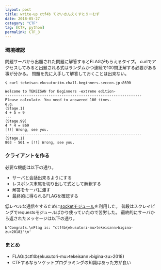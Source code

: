 ```yaml
---
layout: post
title: write-up ctf4b てけいさんえくすとりーむず
date: 2018-05-27
category: "CTF"
tag: [CTF, python]
permalink: CTF_3
---
```

### 環境確認

問題サーバから出題された問題に解答するとFLAGがもらえるタイプ。
curlでアクセスしてみると出題される式はランダムかつ連続で100問正解する必要がある事が分かる。
問題を先に入手して解答しておくことは出来ない。

```
$ curl tekeisan-ekusutoriim.chall.beginners.seccon.jp:8690

Welcome to TEKEISAN for Beginners -extreme edition-
---------------------------------------------------------------
Please calculate. You need to answered 100 times.
e.g.
(Stage.1)
4 + 5 = 9
...
(Stage.99)
4 * 4 = 869
[!!] Wrong, see you.
---------------------------------------------------------------
(Stage.1)
803 - 561 = [!!] Wrong, see you.
```

### クライアントを作る

必要な機能は以下の通り。
- サーバと会話出来るようにする
- レスポンス末尾を切り出して式として解釈する
- 解答をサーバに渡す
- 最終的に得られるFLAGを確認する

<script src="https://gist.github.com/box-in/a6e74d751f9ee7505ee5e8ff00c2902c.js"></script>

低レベルな通信をするために[socketモジュール]を利用した。
普段はスクレイピングでrequestsモジュールばかり使っていたので苦労した。
最終的にサーバから返されたメッセージは以下の通り。

`b'Congrats.\nFlag is: "ctf4b{ekusutori-mu>tekeisann>bigina-zu>2018}"\n'`

### まとめ

- FLAGはctf4b{ekusutori-mu>tekeisann>bigina-zu>2018}
- CTFするならソケットプログラミングの知識はあった方が良い

[socketモジュール]: https://docs.python.org/ja/3.5/library/socket.html
